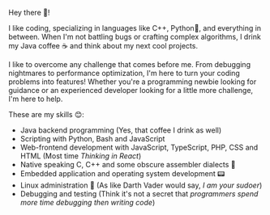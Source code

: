 Hey there 👋!

I like coding, specializing in languages like C++, Python🐍, and everything in between. When I'm not battling bugs or crafting complex algorithms, I drink my Java coffee ☕️ and think about my next cool projects.

I like to overcome any challenge that comes before me. From debugging nightmares to performance optimization, I'm here to turn your coding problems into features!
Whether you're a programming newbie looking for guidance or an experienced developer looking for a little more challenge, I'm here to help.

These are my skills 😊:

* Java backend programming (Yes, that coffee I drink as well)
* Scripting with Python, Bash and JavaScript
* Web-frontend development with JavaScript, TypeScript, PHP, CSS and HTML (Most time *Thinking in React*)
* Native speaking C, C++ and some obscure assembler dialects 👾
* Embedded application and operating system development 📟
* Linux administration 🐧 (As like Darth Vader would say, *I am your sudoer*)
* Debugging and testing (Think it's not a secret that *programmers spend more time debugging then writing code*)
